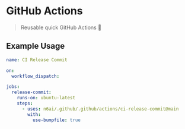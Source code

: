 # GitHub Actions

> Reusable quick GitHub Actions 🏃

## Example Usage

```yml
name: CI Release Commit

on:
  workflow_dispatch:

jobs:
  release-commit:
    runs-on: ubuntu-latest
    steps:
      - uses: n6ai/.github/.github/actions/ci-release-commit@main
        with:
          use-bumpfile: true
```
